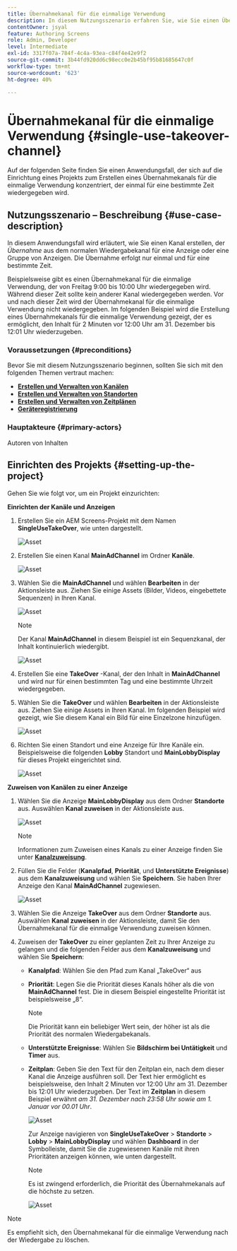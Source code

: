 ```yaml
---
title: Übernahmekanal für die einmalige Verwendung
description: In diesem Nutzungsszenario erfahren Sie, wie Sie einen Übernahmekanal für die einmalige Verwendung erstellen.
contentOwner: jsyal
feature: Authoring Screens
role: Admin, Developer
level: Intermediate
exl-id: 3317f07a-784f-4c4a-93ea-c84f4e42e9f2
source-git-commit: 3b44fd920dd6c98ecc0e2b45bf95b81685647c0f
workflow-type: tm+mt
source-wordcount: '623'
ht-degree: 40%

---
```


# Übernahmekanal für die einmalige Verwendung {#single-use-takeover-channel}

Auf der folgenden Seite finden Sie einen Anwendungsfall, der sich auf die Einrichtung eines Projekts zum Erstellen eines Übernahmekanals für die einmalige Verwendung konzentriert, der einmal für eine bestimmte Zeit wiedergegeben wird.

## Nutzungsszenario – Beschreibung {#use-case-description}

In diesem Anwendungsfall wird erläutert, wie Sie einen Kanal erstellen, der *Übernahme* aus dem normalen Wiedergabekanal für eine Anzeige oder eine Gruppe von Anzeigen. Die Übernahme erfolgt nur einmal und für eine bestimmte Zeit.

Beispielsweise gibt es einen Übernahmekanal für die einmalige Verwendung, der von Freitag 9:00 bis 10:00 Uhr wiedergegeben wird. Während dieser Zeit sollte kein anderer Kanal wiedergegeben werden. Vor und nach dieser Zeit wird der Übernahmekanal für die einmalige Verwendung nicht wiedergegeben. Im folgenden Beispiel wird die Erstellung eines Übernahmekanals für die einmalige Verwendung gezeigt, der es ermöglicht, den Inhalt für 2 Minuten vor 12:00 Uhr am 31. Dezember bis 12:01 Uhr wiederzugeben.

### Voraussetzungen {#preconditions}

Bevor Sie mit diesem Nutzungsszenario beginnen, sollten Sie sich mit den folgenden Themen vertraut machen:

* **[Erstellen und Verwalten von Kanälen](managing-channels.md)**
* **[Erstellen und Verwalten von Standorten](managing-locations.md)**
* **[Erstellen und Verwalten von Zeitplänen](managing-schedules.md)**
* **[Geräteregistrierung](device-registration.md)**

### Hauptakteure {#primary-actors}

Autoren von Inhalten

## Einrichten des Projekts {#setting-up-the-project}

Gehen Sie wie folgt vor, um ein Projekt einzurichten:

**Einrichten der Kanäle und Anzeigen**

1. Erstellen Sie ein AEM Screens-Projekt mit dem Namen **SingleUseTakeOver**, wie unten dargestellt.

   ![Asset](assets/single-takeover1.png)

1. Erstellen Sie einen Kanal **MainAdChannel** im Ordner **Kanäle**.

   ![Asset](assets/single-takeover2.png)

1. Wählen Sie die **MainAdChannel** und wählen **Bearbeiten** in der Aktionsleiste aus. Ziehen Sie einige Assets (Bilder, Videos, eingebettete Sequenzen) in Ihren Kanal.

   ![Asset](assets/single-takeover2.png)


   >[!NOTE]
   >Der Kanal **MainAdChannel** in diesem Beispiel ist ein Sequenzkanal, der Inhalt kontinuierlich wiedergibt.

   ![Asset](assets/single-takeover3.png)

1. Erstellen Sie eine **TakeOver** -Kanal, der den Inhalt in **MainAdChannel** und wird nur für einen bestimmten Tag und eine bestimmte Uhrzeit wiedergegeben.

1. Wählen Sie die **TakeOver** und wählen **Bearbeiten** in der Aktionsleiste aus. Ziehen Sie einige Assets in Ihren Kanal. Im folgenden Beispiel wird gezeigt, wie Sie diesem Kanal ein Bild für eine Einzelzone hinzufügen.

   ![Asset](assets/single-takeover4.png)

1. Richten Sie einen Standort und eine Anzeige für Ihre Kanäle ein. Beispielsweise die folgenden **Lobby** Standort und  **MainLobbyDisplay** für dieses Projekt eingerichtet sind.

   ![Asset](assets/single-takeover5.png)

**Zuweisen von Kanälen zu einer Anzeige**

1. Wählen Sie die Anzeige **MainLobbyDisplay** aus dem Ordner **Standorte** aus. Auswählen **Kanal zuweisen** in der Aktionsleiste aus.

   ![Asset](assets/single-takeover6.png)

   >[!NOTE]
   >Informationen zum Zuweisen eines Kanals zu einer Anzeige finden Sie unter **[Kanalzuweisung](channel-assignment.md)**.

1. Füllen Sie die Felder (**Kanalpfad**, **Priorität**, und **Unterstützte Ereignisse**) aus dem **Kanalzuweisung** und wählen Sie **Speichern**. Sie haben Ihrer Anzeige den Kanal **MainAdChannel** zugewiesen.

   ![Asset](assets/single-takeover7.png)

1. Wählen Sie die Anzeige **TakeOver** aus dem Ordner **Standorte** aus. Auswählen **Kanal zuweisen** in der Aktionsleiste, damit Sie den Übernahmekanal für die einmalige Verwendung zuweisen können.

1. Zuweisen der **TakeOver** zu einer geplanten Zeit zu Ihrer Anzeige zu gelangen und die folgenden Felder aus dem **Kanalzuweisung** und wählen Sie **Speichern**:

   * **Kanalpfad**: Wählen Sie den Pfad zum Kanal „TakeOver“ aus
   * **Priorität**: Legen Sie die Priorität dieses Kanals höher als die von **MainAdChannel** fest. Die in diesem Beispiel eingestellte Priorität ist beispielsweise „8“.

     >[!NOTE]
     >Die Priorität kann ein beliebiger Wert sein, der höher ist als die Priorität des normalen Wiedergabekanals.
   * **Unterstützte Ereignisse**: Wählen Sie **Bildschirm bei Untätigkeit** und **Timer** aus.
   * **Zeitplan**: Geben Sie den Text für den Zeitplan ein, nach dem dieser Kanal die Anzeige ausführen soll. Der Text hier ermöglicht es beispielsweise, den Inhalt 2 Minuten vor 12:00 Uhr am 31. Dezember bis 12:01 Uhr wiederzugeben. Der Text im **Zeitplan** in diesem Beispiel erwähnt *am 31. Dezember nach 23:58 Uhr sowie am 1. Januar vor 00.01 Uhr*.

     ![Asset](assets/single-takeover8.png)

     Zur Anzeige navigieren von **SingleUseTakeOver** > **Standorte** > **Lobby** > **MainLobbyDisplay** und wählen **Dashboard** in der Symbolleiste, damit Sie die zugewiesenen Kanäle mit ihren Prioritäten anzeigen können, wie unten dargestellt.

     >[!NOTE]
     >Es ist zwingend erforderlich, die Priorität des Übernahmekanals auf die höchste zu setzen.

     ![Asset](assets/single-takeover9.png)

>[!NOTE]
>
>Es empfiehlt sich, den Übernahmekanal für die einmalige Verwendung nach der Wiedergabe zu löschen.
